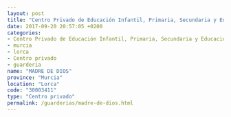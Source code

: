 ```yaml
---
layout: post
title: "Centro Privado de Educación Infantil, Primaria, Secundaria y Educación Especial MADRE DE DIOS"
date: 2017-09-20 20:57:05 +0200
categories:
- Centro Privado de Educación Infantil, Primaria, Secundaria y Educación Especial
- murcia
- lorca
- Centro privado
- guarderia
name: "MADRE DE DIOS"
province: "Murcia"
location: "Lorca"
code: "30003411"
type: "Centro privado"
permalink: /guarderias/madre-de-dios.html
---
```


